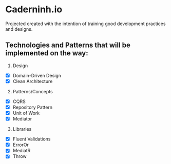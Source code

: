 # Caderninh.io

Projected created with the intention of training good development practices and designs.

## Technologies and Patterns that will be implemented on the way:

1. Design
  - [x] Domain-Driven Design
  - [x] Clean Architecture
  
2. Patterns/Concepts
  - [x] CQRS
  - [x] Repository Pattern
  - [x] Unit of Work
  - [x] Mediator
  
3. Libraries
  - [x] Fluent Validations
  - [x] ErrorOr
  - [x] MediatR
  - [x] Throw
